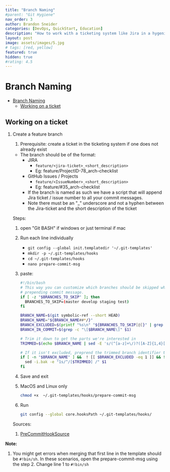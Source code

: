 ```yaml
---
title: "Branch Naming"
#parent: "Git Hygiene"
nav_order: 3
author: Brandon Sneider
categories: [DevOps, QuickStart, Education]
description: "How to work with a ticketing system like Jira in a hygenic way"
layout: post
image: assets/images/5.jpg
# tags: [red, yellow]
featured: true
hidden: true
#rating: 4.5
---
```


# Branch Naming

- [Branch Naming](#branch-naming)
  - [Working on a ticket](#working-on-a-ticket)

## Working on a ticket

1. Create a feature branch

   1. Prerequisite: create a ticket in the ticketing system if one does not already exist

   - The branch should be of the format:
     - JIRA
       - `feature/<jira-ticket>_<short_description>`
       - Eg: feature/ProjectID-78_arch-checklist
     - GitHub Issues / Projects
       - `feature/<IssueNumber>_<short_description>`
       - Eg: feature/#35_arch-checklist
     - If the branch is named as such we have a script that will append Jira ticket / issue number to all your commit messages.
     - Note there must be an "\_" underscore and not a hyphen between the Jira-ticket and the short description of the ticket

   Steps:

   1. open "Git BASH" if windows or just terminal if mac
   2. Run each line individually

      - `git config --global init.templatedir '~/.git-templates'`
      - `mkdir -p ~/.git-templates/hooks`
      - `cd ~/.git-templates/hooks`
      - `nano prepare-commit-msg`

   3. paste:

      ```bash
      #!/bin/bash
      # This way you can customize which branches should be skipped when
      # prepending commit message.
      if [ -z "$BRANCHES_TO_SKIP" ]; then
        BRANCHES_TO_SKIP=(master develop staging test)
      fi

      BRANCH_NAME=$(git symbolic-ref --short HEAD)
      BRANCH_NAME="${BRANCH_NAME##*/}"
      BRANCH_EXCLUDED=$(printf "%s\n" "${BRANCHES_TO_SKIP[@]}" | grep -c "^$BRANCH_NAME$")
      BRANCH_IN_COMMIT=$(grep -c "\[$BRANCH_NAME\]" $1)

      # Trim it down to get the parts we're interested in
      TRIMMED=$(echo $BRANCH_NAME | sed -E 's/(^[a-z]+\/)?([A-Z]{1,4}[-]{1}[0-9]{1,4}).*/\2/')

      # If it isn't excluded, preprend the trimmed branch identifier to the given message
      if [ -n "$BRANCH_NAME" ] &&  ! [[ $BRANCH_EXCLUDED -eq 1 ]] && ! [[ $BRANCH_IN_COMMIT -ge 1 ]]; then
        sed -i.bak -e "1s/^/[$TRIMMED] /" $1
      fi
      ```

   4. Save and exit
   5. MacOS and Linux only

      ```bash
      chmod +x  ~/.git-templates/hooks/prepare-commit-msg
      ```

   6. Run

      ```bash
      git config --global core.hooksPath ~/.git-templates/hooks/
      ```

   Sources:

   1. [PreCommitHookSource](https://gist.github.com/achromik/67c6e1a2d53b211ad2fa574ef25ad965#file-prepare-commit-msg-L2)

**Note:**

1. You might get errors when merging that first line in the template should be `#!bin/sh`. In these scenarios, open the prepare-commit-msg using the step 2. Change line 1 to `#!bin/sh`
